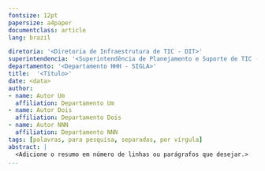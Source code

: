 ```yaml
---
fontsize: 12pt
papersize: a4paper
documentclass: article
lang: brazil

diretoria: '<Diretoria de Infraestrutura de TIC - DIT>'
superintendencia: '<Superintendência de Planejamento e Suporte de TIC - SUPS>'
departamento: '<Departamento HHH - SIGLA>'
title:  '<Título>'
date: <data>
author:
- name: Autor Um
  affiliation: Departamento Um
- name: Autor Dois
  affiliation: Departamento Dois
- name: Autor NNN
  affiliation: Departamento NNN
tags: [palavras, para pesquisa, separadas, por vírgula]
abstract: |
  <Adicione o resumo em número de linhas ou parágrafos que desejar.>
...
```

